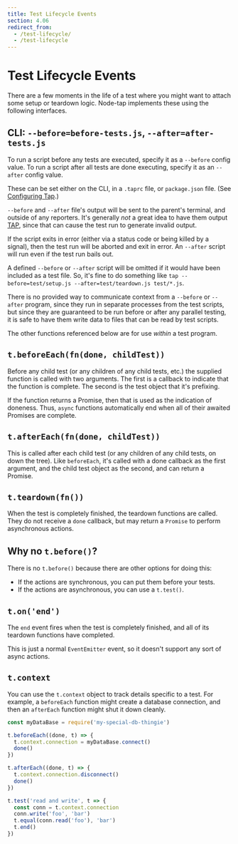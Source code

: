 ```yaml
---
title: Test Lifecycle Events
section: 4.06
redirect_from:
  - /test-lifecycle/
  - /test-lifecycle
---
```


# Test Lifecycle Events

There are a few moments in the life of a test where you might want to attach
some setup or teardown logic.  Node-tap implements these using the following
interfaces.

## CLI: `--before=before-tests.js`, `--after=after-tests.js`

To run a script before any tests are executed, specify it as a `--before`
config value.  To run a script after all tests are done executing, specify
it as an `--after` config value.

These can be set either on the CLI, in a `.taprc` file, or `package.json`
file.  (See [Configuring Tap](/docs/configuring/).)

`--before` and `--after` file's output will be sent to the parent's
terminal, and outside of any reporters.  It's generally _not_ a great idea
to have them output [TAP](/tap-protocol/), since that can cause the test
run to generate invalid output.

If the script exits in error (either via a status code or being killed by a
signal), then the test run will be aborted and exit in error.  An `--after`
script will run even if the test run bails out.

A defined `--before` or `--after` script will be omitted if it would have
been included as a test file.  So, it's fine to do something like `tap
--before=test/setup.js --after=test/teardown.js test/*.js`.

There is no provided way to communicate context from a `--before` or
`--after` program, since they run in separate processes from the test
scripts, but since they are guaranteed to be run before or after any
parallel testing, it is safe to have them write data to files that can be
read by test scripts.

The other functions referenced below are for use _within_ a test program.

## `t.beforeEach(fn(done, childTest))`

Before any child test (or any children of any child tests, etc.) the supplied
function is called with two arguments.  The first is a callback to indicate
that the function is complete.  The second is the test object that it's
prefixing.

If the function returns a Promise, then that is used as the indication of
doneness.  Thus, `async` functions automatically end when all of their awaited
Promises are complete.

## `t.afterEach(fn(done, childTest))`

This is called after each child test (or any children of any child tests, on
down the tree).  Like `beforeEach`, it's called with a done callback as the
first argument, and the child test object as the second, and can return a
Promise.

## `t.teardown(fn())`

When the test is completely finished, the teardown functions are called.  They
do not receive a `done` callback, but may return a `Promise` to perform
asynchronous actions.

## Why no `t.before()`?

There is no `t.before()` because there are other options for doing this:

- If the actions are synchronous, you can put them before your tests.
- If the actions are asynchronous, you can use a `t.test()`.

## `t.on('end')`

The `end` event fires when the test is completely finished, and all of its
teardown functions have completed.

This is just a normal `EventEmitter` event, so it doesn't support any sort of
async actions.

## `t.context`

You can use the `t.context` object to track details specific to a test.  For
example, a `beforeEach` function might create a database connection, and then
an `afterEach` function might shut it down cleanly.

```javascript
const myDataBase = require('my-special-db-thingie')

t.beforeEach((done, t) => {
  t.context.connection = myDataBase.connect()
  done()
})

t.afterEach((done, t) => {
  t.context.connection.disconnect()
  done()
})

t.test('read and write', t => {
  const conn = t.context.connection
  conn.write('foo', 'bar')
  t.equal(conn.read('foo'), 'bar')
  t.end()
})
```

